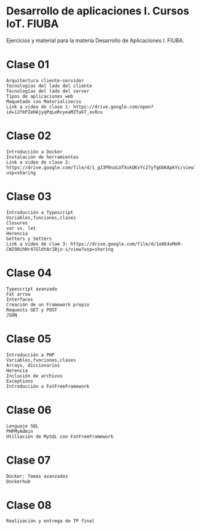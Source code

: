 # Desarrollo de aplicaciones I. Cursos IoT. FIUBA

Ejercicios y material para la materia Desarrollo de Aplicaciones I. FIUBA.

# Clase 01
    Arquitectura cliente-servidor
    Tecnologías del lado del cliente
    Tecnologías del lado del server
    Tipos de aplicaciones web
    Maquetado con Materializecss
    Link a video de clase 1: https://drive.google.com/open?id=12fkPZeHAjyqPqLeRcyeaMZfakT_ov0cu


# Clase 02
    Introducción a Docker
    Instalación de herramientas
    Link a video de clase 2: https://drive.google.com/file/d/1_g33P0soLUfXukQKvYc27yfgUbKApkYc/view?usp=sharing

# Clase 03
    Introducción a Typescript
    Variables,funciones,clases
    Closures
    var vs. let
    Herencia
    Getters y Setters
    Link a video de clae 3: https://drive.google.com/file/d/1o6E4xMoR-CW290ihNr47GldtAr2Bjz-i/view?usp=sharing

# Clase 04
    Typescript avanzado
    Fat arrow
    Interfaces
    Creación de un Framework propio
    Requests GET y POST
    JSON
 
# Clase 05
    Introducción a PHP
    Variables,funciones,clases
    Arrays, diccionarios
    Herencia
    Inclusión de archivos
    Exceptions
    Introducción a FatFreeFramework

# Clase 06
    Lenguaje SQL
    PHPMyAdmin
    Utiliación de MySQL con FatFreeFramework
    
# Clase 07
    Docker: Temas avanzados
    Dockerhub
    
# Clase 08
    Realización y entrega de TP final

